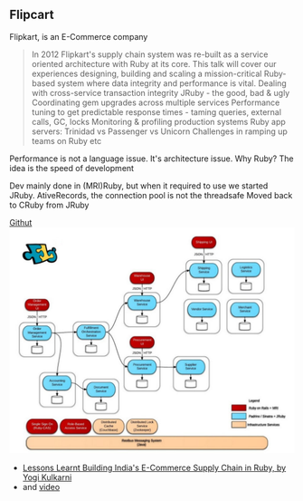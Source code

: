## Flipcart 
Flipkart, is an E-Commerce company
> In 2012 Flipkart's supply chain system was re-built as a service oriented architecture with Ruby at its core. This talk will cover our experiences designing, building and scaling a mission-critical Ruby-based system where data integrity and performance is vital. Dealing with cross-service transaction integrity JRuby - the good, bad & ugly Coordinating gem upgrades across multiple services Performance tuning to get predictable response times - taming queries, external calls, GC, locks Monitoring & profiling production systems Ruby app servers: Trinidad vs Passenger vs Unicorn Challenges in ramping up teams on Ruby etc

Performance is not a language issue. It's architecture issue.
Why Ruby? The idea is the speed of development

Dev mainly done in (MRI)Ruby, but when it required to use we started JRuby.
AtiveRecords, the connection pool is not the threadsafe
Moved back to CRuby from JRuby


[Githut](https://github.com/flipkart)
![Architecture](images/flipcart/architecture.jpg?raw=true)

- [Lessons Learnt Building India's E-Commerce Supply Chain in Ruby, by Yogi Kulkarni](http://www.slideshare.net/yogi/lessons-learnt-building-indias-largest-e-commerce-supply-chain-in-ruby) 
- and [video](http://confreaks.tv/videos/gardencityruby2014-lessons-learnt-building-india-s-e-commerce-supply-chain-in-ruby)
